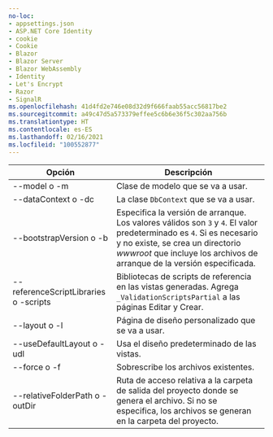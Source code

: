 ```yaml
---
no-loc:
- appsettings.json
- ASP.NET Core Identity
- cookie
- Cookie
- Blazor
- Blazor Server
- Blazor WebAssembly
- Identity
- Let's Encrypt
- Razor
- SignalR
ms.openlocfilehash: 41d4fd2e746e08d32d9f666faab55acc56817be2
ms.sourcegitcommit: a49c47d5a573379effee5c6b6e36f5c302aa756b
ms.translationtype: HT
ms.contentlocale: es-ES
ms.lasthandoff: 02/16/2021
ms.locfileid: "100552877"
---
```

<!-- Options common to Razor Pages and Controller -->
| Opción               | Descripción|
| ----------------- | ------------ |
| --model o -m  | Clase de modelo que se va a usar. |
| --dataContext o -dc  | La clase `DbContext` que se va a usar. |
| --bootstrapVersion o -b  | Especifica la versión de arranque. Los valores válidos son `3` y `4`. El valor predeterminado es `4`. Si es necesario y no existe, se crea un directorio *wwwroot* que incluye los archivos de arranque de la versión especificada. |
| --referenceScriptLibraries o -scripts |  Bibliotecas de scripts de referencia en las vistas generadas. Agrega `_ValidationScriptsPartial` a las páginas Editar y Crear. |
| --layout o -l | Página de diseño personalizado que se va a usar. |
| --useDefaultLayout o -udl | Usa el diseño predeterminado de las vistas. |
| --force o -f | Sobrescribe los archivos existentes. |
| --relativeFolderPath o -outDir | Ruta de acceso relativa a la carpeta de salida del proyecto donde se genera el archivo. Si no se especifica, los archivos se generan en la carpeta del proyecto. |